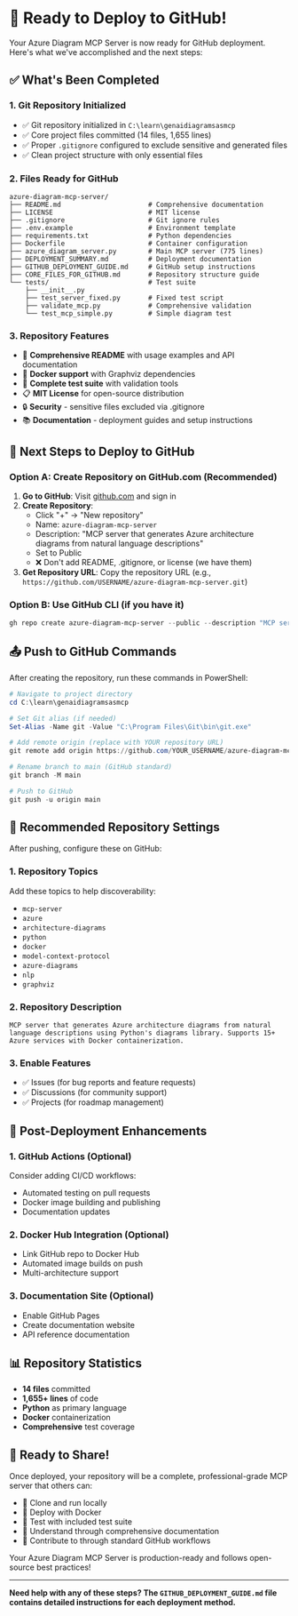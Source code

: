 # 🚀 Ready to Deploy to GitHub!

Your Azure Diagram MCP Server is now ready for GitHub deployment. Here's what we've accomplished and the next steps:

## ✅ What's Been Completed

### 1. Git Repository Initialized
- ✅ Git repository initialized in `C:\learn\genaidiagramsasmcp`
- ✅ Core project files committed (14 files, 1,655 lines)
- ✅ Proper `.gitignore` configured to exclude sensitive and generated files
- ✅ Clean project structure with only essential files

### 2. Files Ready for GitHub
```
azure-diagram-mcp-server/
├── README.md                      # Comprehensive documentation
├── LICENSE                        # MIT license
├── .gitignore                     # Git ignore rules
├── .env.example                   # Environment template
├── requirements.txt               # Python dependencies
├── Dockerfile                     # Container configuration
├── azure_diagram_server.py        # Main MCP server (775 lines)
├── DEPLOYMENT_SUMMARY.md          # Deployment documentation
├── GITHUB_DEPLOYMENT_GUIDE.md     # GitHub setup instructions
├── CORE_FILES_FOR_GITHUB.md       # Repository structure guide
└── tests/                         # Test suite
    ├── __init__.py
    ├── test_server_fixed.py       # Fixed test script
    ├── validate_mcp.py            # Comprehensive validation
    └── test_mcp_simple.py         # Simple diagram test
```

### 3. Repository Features
- 📝 **Comprehensive README** with usage examples and API documentation
- 🐳 **Docker support** with Graphviz dependencies
- 🧪 **Complete test suite** with validation tools
- 📋 **MIT License** for open-source distribution
- 🔒 **Security** - sensitive files excluded via .gitignore
- 📚 **Documentation** - deployment guides and setup instructions

## 🎯 Next Steps to Deploy to GitHub

### Option A: Create Repository on GitHub.com (Recommended)

1. **Go to GitHub**: Visit [github.com](https://github.com) and sign in
2. **Create Repository**:
   - Click "+" → "New repository"
   - Name: `azure-diagram-mcp-server`
   - Description: "MCP server that generates Azure architecture diagrams from natural language descriptions"
   - Set to Public
   - ❌ Don't add README, .gitignore, or license (we have them)
3. **Get Repository URL**: Copy the repository URL (e.g., `https://github.com/USERNAME/azure-diagram-mcp-server.git`)

### Option B: Use GitHub CLI (if you have it)
```powershell
gh repo create azure-diagram-mcp-server --public --description "MCP server that generates Azure architecture diagrams from natural language descriptions"
```

## 📤 Push to GitHub Commands

After creating the repository, run these commands in PowerShell:

```powershell
# Navigate to project directory
cd C:\learn\genaidiagramsasmcp

# Set Git alias (if needed)
Set-Alias -Name git -Value "C:\Program Files\Git\bin\git.exe"

# Add remote origin (replace with YOUR repository URL)
git remote add origin https://github.com/YOUR_USERNAME/azure-diagram-mcp-server.git

# Rename branch to main (GitHub standard)
git branch -M main

# Push to GitHub
git push -u origin main
```

## 🎨 Recommended Repository Settings

After pushing, configure these on GitHub:

### 1. Repository Topics
Add these topics to help discoverability:
- `mcp-server`
- `azure`
- `architecture-diagrams`
- `python`
- `docker`
- `model-context-protocol`
- `azure-diagrams`
- `nlp`
- `graphviz`

### 2. Repository Description
```
MCP server that generates Azure architecture diagrams from natural language descriptions using Python's diagrams library. Supports 15+ Azure services with Docker containerization.
```

### 3. Enable Features
- ✅ Issues (for bug reports and feature requests)
- ✅ Discussions (for community support)
- ✅ Projects (for roadmap management)

## 🔧 Post-Deployment Enhancements

### 1. GitHub Actions (Optional)
Consider adding CI/CD workflows:
- Automated testing on pull requests
- Docker image building and publishing
- Documentation updates

### 2. Docker Hub Integration (Optional)
- Link GitHub repo to Docker Hub
- Automated image builds on push
- Multi-architecture support

### 3. Documentation Site (Optional)
- Enable GitHub Pages
- Create documentation website
- API reference documentation

## 📊 Repository Statistics
- **14 files** committed
- **1,655+ lines** of code
- **Python** as primary language
- **Docker** containerization
- **Comprehensive** test coverage

## 🎉 Ready to Share!

Once deployed, your repository will be a complete, professional-grade MCP server that others can:
- 🔄 Clone and run locally
- 🐳 Deploy with Docker
- 🧪 Test with included test suite
- 📖 Understand through comprehensive documentation
- 🤝 Contribute to through standard GitHub workflows

Your Azure Diagram MCP Server is production-ready and follows open-source best practices!

---

**Need help with any of these steps? The `GITHUB_DEPLOYMENT_GUIDE.md` file contains detailed instructions for each deployment method.**
